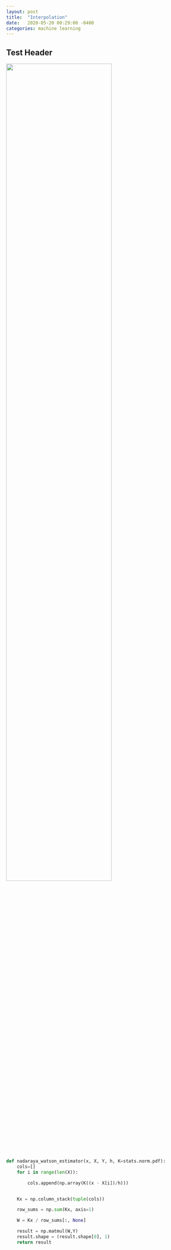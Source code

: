 ```yaml
---
layout: post
title:  "Interpolation"
date:   2020-05-20 00:29:00 -0400
categories: machine learning
---
```


## Test Header

<img src="{{site.baseurl}}/media/sine_nw_singular.gif" alt="" style='height: 75%; width: 75%; object-fit: contain'>




```python
def nadaraya_watson_estimator(x, X, Y, h, K=stats.norm.pdf):
    cols=[]
    for i in range(len(X)):

        cols.append(np.array(K((x - X[i])/h)))


    Kx = np.column_stack(tuple(cols))

    row_sums = np.sum(Kx, axis=1)

    W = Kx / row_sums[:, None]

    result = np.matmul(W,Y)
    result.shape = (result.shape[0], 1)
    return result
```
